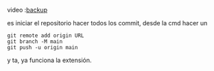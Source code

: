 
video :[backup](https://github.com/ElWillyGod/Programin/commit/f3e0e20f8c94a4637404a37d52d801c5d0cbe7d0 "vault backup: 2024-10-24 21:57:52")

es iniciar el repositorio hacer todos los commit, desde la cmd hacer un 

```git
git remote add origin URL
git branch -M main
git push -u origin main
```

y ta, ya funciona la extensión.


